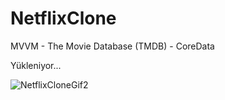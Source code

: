 # NetflixClone

MVVM - The Movie Database (TMDB) - CoreData

Yükleniyor...

![NetflixCloneGif2](https://user-images.githubusercontent.com/58392243/215760938-c78b3b27-9a9b-467a-8cec-97d4ed0c66c8.gif)
